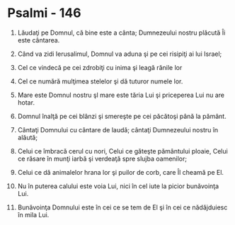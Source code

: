 # Psalmi - 146

1. Lăudaţi pe Domnul, că bine este a cânta; Dumnezeului nostru plăcută Îi este cântarea. 

2. Când va zidi Ierusalimul, Domnul va aduna şi pe cei risipiţi ai lui Israel; 

3. Cel ce vindecă pe cei zdrobiţi cu inima şi leagă rănile lor 

4. Cel ce numără mulţimea stelelor şi dă tuturor numele lor. 

5. Mare este Domnul nostru şl mare este tăria Lui şi priceperea Lui nu are hotar. 

6. Domnul înalţă pe cei blânzi şi smereşte pe cei păcătoşi până la pământ. 

7. Cântaţi Domnului cu cântare de laudă; cântaţi Dumnezeului nostru în alăută; 

8. Celui ce îmbracă cerul cu nori, Celui ce găteşte pământului ploaie, Celui ce răsare în munţi iarbă şi verdeaţă spre slujba oamenilor; 

9. Celui ce dă animalelor hrana lor şi puilor de corb, care Îl cheamă pe El. 

10. Nu în puterea calului este voia Lui, nici în cel iute la picior bunăvoinţa Lui. 

11. Bunăvoinţa Domnului este în cei ce se tem de El şi în cei ce nădăjduiesc în mila Lui. 

